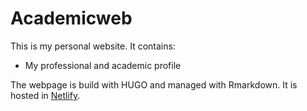 # Academicweb

This is my personal website. It contains:

* My professional and academic profile

The webpage is build with HUGO and managed with Rmarkdown. It is hosted in [Netlify](https://daniel-estevezbarcia.netlify.app/).

